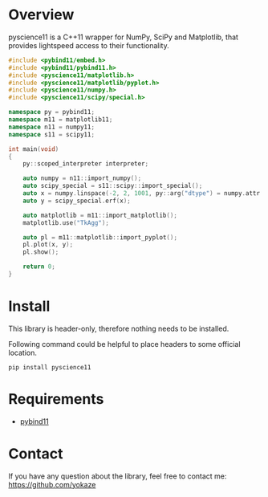 # Overview
pyscience11 is a C++11 wrapper for NumPy, SciPy and Matplotlib, that provides lightspeed access to their functionality.

```cpp
#include <pybind11/embed.h>
#include <pybind11/pybind11.h>
#include <pyscience11/matplotlib.h>
#include <pyscience11/matplotlib/pyplot.h>
#include <pyscience11/numpy.h>
#include <pyscience11/scipy/special.h>

namespace py = pybind11;
namespace m11 = matplotlib11;
namespace n11 = numpy11;
namespace s11 = scipy11;

int main(void)
{
    py::scoped_interpreter interpreter;

    auto numpy = n11::import_numpy();
    auto scipy_special = s11::scipy::import_special();
    auto x = numpy.linspace(-2, 2, 1001, py::arg("dtype") = numpy.attr("float32"));
    auto y = scipy_special.erf(x);

    auto matplotlib = m11::import_matplotlib();
    matplotlib.use("TkAgg");

    auto pl = m11::matplotlib::import_pyplot();
    pl.plot(x, y);
    pl.show();

    return 0;
}
```

# Install
This library is header-only, therefore nothing needs to be installed.

Following command could be helpful to place headers to some official location.
```shell
pip install pyscience11
```

# Requirements
- [pybind11](https://github.com/pybind/pybind11)

# Contact
If you have any question about the library, feel free to contact me: https://github.com/yokaze
